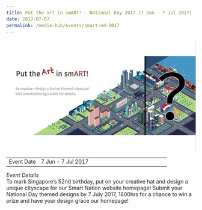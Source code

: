 ```yaml
---
title: Put the art in smART! - National Day 2017 (7 Jun - 7 Jul 2017)
date: 2017-07-07
permalink: /media-hub/events/smart-nd-2017
---
```

![smART National Day 2017 edition](/images/media-hub/events/till-2020/smART.jpeg)

<table style="width:100%">
  <tr>
    <td style="width:20%">Event Date</td>	
    <td style="width:80%">7 Jun - 7 Jul 2017</td>	
  </tr>
 </table>

*Event Details*<br>	
To mark Singapore’s 52nd birthday, put on your creative hat and design a unique cityscape for our Smart Nation website homepage! Submit your National Day themed designs by 7 July 2017, 1800hrs for a chance to win a prize and have your design grace our homepage! 